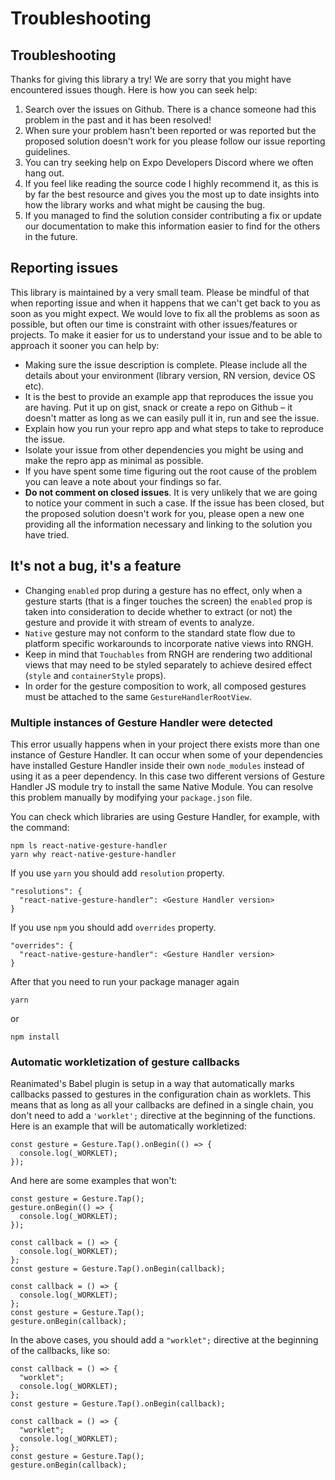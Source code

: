 # Troubleshooting

## Troubleshooting

Thanks for giving this library a try! We are sorry that you might have encountered issues though. Here is how you can seek help:

1. Search over the issues on Github. There is a chance someone had this problem in the past and it has been resolved!
2. When sure your problem hasn't been reported or was reported but the proposed solution doesn't work for you please follow our issue reporting guidelines.
3. You can try seeking help on Expo Developers Discord where we often hang out.
4. If you feel like reading the source code I highly recommend it, as this is by far the best resource and gives you the most up to date insights into how the library works and what might be causing the bug.
5. If you managed to find the solution consider contributing a fix or update our documentation to make this information easier to find for the others in the future.

## Reporting issues

This library is maintained by a very small team. Please be mindful of that when reporting issue and when it happens that we can't get back to you as soon as you might expect. We would love to fix all the problems as soon as possible, but often our time is constraint with other issues/features or projects. To make it easier for us to understand your issue and to be able to approach it sooner you can help by:

* Making sure the issue description is complete. Please include all the details about your environment (library version, RN version, device OS etc).
* It is the best to provide an example app that reproduces the issue you are having. Put it up on gist, snack or create a repo on Github – it doesn't matter as long as we can easily pull it in, run and see the issue.
* Explain how you run your repro app and what steps to take to reproduce the issue.
* Isolate your issue from other dependencies you might be using and make the repro app as minimal as possible.
* If you have spent some time figuring out the root cause of the problem you can leave a note about your findings so far.
* **Do not comment on closed issues**. It is very unlikely that we are going to notice your comment in such a case. If the issue has been closed, but the proposed solution doesn't work for you, please open a new one providing all the information necessary and linking to the solution you have tried.

## It's not a bug, it's a feature

* Changing `enabled` prop during a gesture has no effect, only when a gesture starts (that is a finger touches the screen) the `enabled` prop is taken into consideration to decide whether to extract (or not) the gesture and provide it with stream of events to analyze.
* `Native` gesture may not conform to the standard state flow due to platform specific workarounds to incorporate native views into RNGH.
* Keep in mind that `Touchables` from RNGH are rendering two additional views that may need to be styled separately to achieve desired effect (`style` and `containerStyle` props).
* In order for the gesture composition to work, all composed gestures must be attached to the same `GestureHandlerRootView`.

### Multiple instances of Gesture Handler were detected

This error usually happens when in your project there exists more than one instance of Gesture Handler. It can occur when some of your dependencies have installed Gesture Handler inside their own `node_modules` instead of using it as a peer dependency. In this case two different versions of Gesture Handler JS module try to install the same Native Module. You can resolve this problem manually by modifying your `package.json` file.

You can check which libraries are using Gesture Handler, for example, with the command:

```
npm ls react-native-gesture-handler
yarn why react-native-gesture-handler
```

If you use `yarn` you should add `resolution` property.

```
"resolutions": {
  "react-native-gesture-handler": <Gesture Handler version>
}
```

If you use `npm` you should add `overrides` property.

```
"overrides": {
  "react-native-gesture-handler": <Gesture Handler version>
}
```

After that you need to run your package manager again

```
yarn
```

or

```
npm install
```

### Automatic workletization of gesture callbacks

Reanimated's Babel plugin is setup in a way that automatically marks callbacks passed to gestures in the configuration chain as worklets. This means that as long as all your callbacks are defined in a single chain, you don't need to add a `'worklet';` directive at the beginning of the functions. Here is an example that will be automatically workletized:

```
const gesture = Gesture.Tap().onBegin(() => {
  console.log(_WORKLET);
});
```

And here are some examples that won't:

```
const gesture = Gesture.Tap();
gesture.onBegin(() => {
  console.log(_WORKLET);
});
```

```
const callback = () => {
  console.log(_WORKLET);
};
const gesture = Gesture.Tap().onBegin(callback);
```

```
const callback = () => {
  console.log(_WORKLET);
};
const gesture = Gesture.Tap();
gesture.onBegin(callback);
```

In the above cases, you should add a `"worklet";` directive at the beginning of the callbacks, like so:

```
const callback = () => {
  "worklet";
  console.log(_WORKLET);
};
const gesture = Gesture.Tap().onBegin(callback);
```

```
const callback = () => {
  "worklet";
  console.log(_WORKLET);
};
const gesture = Gesture.Tap();
gesture.onBegin(callback);
```
